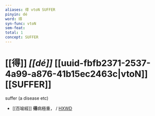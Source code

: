 ```yaml
---
aliases: 得 vtoN SUFFER
pinyin: dé
word: 得
syn-func: vtoN
sem-feat: 
total: 1
concept: SUFFER 
---
```

# [[得]] *[[dé]]*  [[uuid-fbfb2371-2537-4a99-a876-41b15ec2463c|vtoN]] [[SUFFER]]
suffer (a disease etc)
 - [[百喻經]] **得**病極重， / [HXWD](https://hxwd.org/textview.html?location=KR6b0066_T_003-0551b.60)